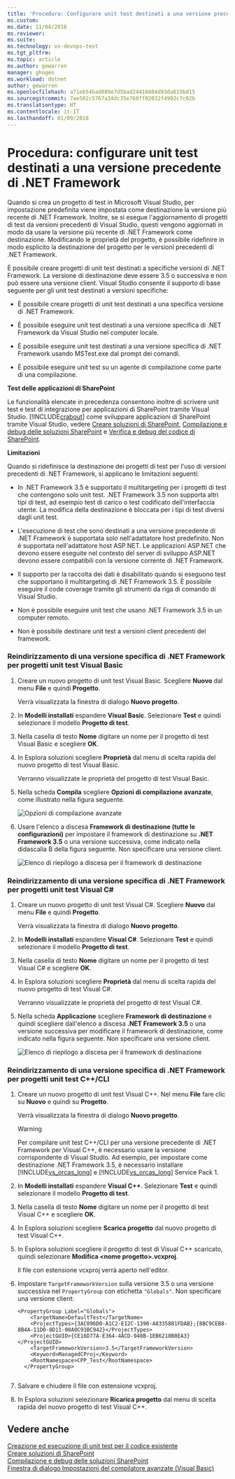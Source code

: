 ```yaml
---
title: 'Procedura: Configurare unit test destinati a una versione precedente di .NET Framework | Microsoft Docs'
ms.custom: 
ms.date: 11/04/2016
ms.reviewer: 
ms.suite: 
ms.technology: vs-devops-test
ms.tgt_pltfrm: 
ms.topic: article
ms.author: gewarren
manager: ghogen
ms.workload: dotnet
author: gewarren
ms.openlocfilehash: a71eb54bad089e7d5bad24416604d93da615bd15
ms.sourcegitcommit: 7ae502c5767a34dc35e760ff02032f4902c7c02b
ms.translationtype: HT
ms.contentlocale: it-IT
ms.lasthandoff: 01/09/2018
---
```

# <a name="how-to-configure-unit-tests-to-target-an-earlier-version-of-the-net-framework"></a>Procedura: configurare unit test destinati a una versione precedente di .NET Framework
Quando si crea un progetto di test in Microsoft Visual Studio, per impostazione predefinita viene impostata come destinazione la versione più recente di .NET Framework. Inoltre, se si esegue l'aggiornamento di progetti di test da versioni precedenti di Visual Studio, questi vengono aggiornati in modo da usare la versione più recente di .NET Framework come destinazione. Modificando le proprietà del progetto, è possibile ridefinire in modo esplicito la destinazione del progetto per le versioni precedenti di .NET Framework.  
  
 È possibile creare progetti di unit test destinati a specifiche versioni di .NET Framework. La versione di destinazione deve essere 3.5 o successiva e non può essere una versione client. Visual Studio consente il supporto di base seguente per gli unit test destinati a versioni specifiche:  
  
-   È possibile creare progetti di unit test destinati a una specifica versione di .NET Framework.  
  
-   È possibile eseguire unit test destinati a una versione specifica di .NET Framework da Visual Studio nel computer locale.  
  
-   È possibile eseguire unit test destinati a una versione specifica di .NET Framework usando MSTest.exe dal prompt dei comandi.  
  
-   È possibile eseguire unit test su un agente di compilazione come parte di una compilazione.  
  
 **Test delle applicazioni di SharePoint**  
  
 Le funzionalità elencate in precedenza consentono inoltre di scrivere unit test e test di integrazione per applicazioni di SharePoint tramite Visual Studio. [!INCLUDE[crabout](../test/includes/crabout_md.md)] come sviluppare applicazioni di SharePoint tramite Visual Studio, vedere [Creare soluzioni di SharePoint](/office-dev/office-dev/create-sharepoint-solutions), [Compilazione e debug delle soluzioni SharePoint](/office-dev/office-dev/building-and-debugging-sharepoint-solutions) e [Verifica e debug del codice di SharePoint](/office-dev/office-dev/verifying-and-debugging-sharepoint-code).  
  
 **Limitazioni**  
  
 Quando si ridefinisce la destinazione dei progetti di test per l'uso di versioni precedenti di .NET Framework, si applicano le limitazioni seguenti:  
  
-   In .NET Framework 3.5 è supportato il multitargeting per i progetti di test che contengono solo unit test. .NET Framework 3.5 non supporta altri tipi di test, ad esempio test di carico o test codificato dell'interfaccia utente. La modifica della destinazione è bloccata per i tipi di test diversi dagli unit test.  
  
-   L'esecuzione di test che sono destinati a una versione precedente di .NET Framework è supportata solo nell'adattatore host predefinito. Non è supportata nell'adattatore host ASP.NET. Le applicazioni ASP.NET che devono essere eseguite nel contesto del server di sviluppo ASP.NET devono essere compatibili con la versione corrente di .NET Framework.  
  
-   Il supporto per la raccolta dei dati è disabilitato quando si eseguono test che supportano il multitargeting di .NET Framework 3.5. È possibile eseguire il code coverage tramite gli strumenti da riga di comando di Visual Studio.  
  
-   Non è possibile eseguire unit test che usano .NET Framework 3.5 in un computer remoto.  
  
-   Non è possibile destinare unit test a versioni client precedenti del framework.  
  
### <a name="re-targeting-to-a-specific-version-of-the-net-framework-for-visual-basic-unit-test-projects"></a>Reindirizzamento di una versione specifica di .NET Framework per progetti unit test Visual Basic  
  
1.  Creare un nuovo progetto di unit test Visual Basic. Scegliere **Nuovo** dal menu **File** e quindi **Progetto**.  
  
     Verrà visualizzata la finestra di dialogo **Nuovo progetto**.  
  
2.  In **Modelli installati** espandere **Visual Basic**. Selezionare **Test** e quindi selezionare il modello **Progetto di test**.  
  
3.  Nella casella di testo **Nome** digitare un nome per il progetto di test Visual Basic e scegliere **OK**.  
  
4.  In Esplora soluzioni scegliere **Proprietà** dal menu di scelta rapida del nuovo progetto di test Visual Basic.  
  
     Verranno visualizzate le proprietà del progetto di test Visual Basic.  
  
5.  Nella scheda **Compila** scegliere **Opzioni di compilazione avanzate**, come illustrato nella figura seguente.  
  
     ![Opzioni di compilazione avanzate](../test/media/howtoconfigureunittest35frameworka.png "HowToConfigureUnitTest35FrameworkA")  
  
6.  Usare l'elenco a discesa **Framework di destinazione (tutte le configurazioni)** per impostare il framework di destinazione su **.NET Framework 3.5** o una versione successiva, come indicato nella didascalia B della figura seguente. Non specificare una versione client.  
  
     ![Elenco di riepilogo a discesa per il framework di destinazione](../test/media/howtoconfigureunitest35frameworkstepb.png "HowToConfigureUniTest35FrameworkStepB")  
  
### <a name="re-targeting-to-a-specific-version-of-the-net-framework-for-visual-c-unit-test-projects"></a>Reindirizzamento di una versione specifica di .NET Framework per progetti unit test Visual C#  
  
1.  Creare un nuovo progetto di unit test Visual C#. Scegliere **Nuovo** dal menu **File** e quindi **Progetto**.  
  
     Verrà visualizzata la finestra di dialogo **Nuovo progetto**.  
  
2.  In **Modelli installati** espandere **Visual C#**. Selezionare **Test** e quindi selezionare il modello **Progetto di test**.  
  
3.  Nella casella di testo **Nome** digitare un nome per il progetto di test Visual C# e scegliere **OK**.  
  
4.  In Esplora soluzioni scegliere **Proprietà** dal menu di scelta rapida del nuovo progetto di test Visual C#.  
  
     Verranno visualizzate le proprietà del progetto di test Visual C#.  
  
5.  Nella scheda **Applicazione** scegliere **Framework di destinazione** e quindi scegliere dall'elenco a discesa **.NET Framework 3.5** o una versione successiva per modificare il framework di destinazione, come indicato nella figura seguente. Non specificare una versione client.  
  
     ![Elenco di riepilogo a discesa per il framework di destinazione](../test/media/howtoconfigureunittest35frameworkcsharp.png "HowToConfigureUnitTest35FrameworkCSharp")  
  
### <a name="re-targeting-to-a-specific-version-of-the-net-framework-for-ccli-unit-test-projects"></a>Reindirizzamento di una versione specifica di .NET Framework per progetti unit test C++/CLI  
  
1.  Creare un nuovo progetto di unit test Visual C++. Nel menu **File** fare clic su **Nuovo** e quindi su **Progetto**.  
  
     Verrà visualizzata la finestra di dialogo **Nuovo progetto**.  
  
    > [!WARNING]
    >  Per compilare unit test C++/CLI per una versione precedente di .NET Framework per Visual C++, è necessario usare la versione corrispondente di Visual Studio. Ad esempio, per impostare come destinazione .NET Framework 3.5, è necessario installare [!INCLUDE[vs_orcas_long](../debugger/includes/vs_orcas_long_md.md)] e [!INCLUDE[vs_orcas_long](../debugger/includes/vs_orcas_long_md.md)] Service Pack 1.  
  
2.  In **Modelli installati** espandere **Visual C++**. Selezionare **Test** e quindi selezionare il modello **Progetto di test**.  
  
3.  Nella casella di testo **Nome** digitare un nome per il progetto di test Visual C++ e scegliere **OK**.  
  
4.  In Esplora soluzioni scegliere **Scarica progetto** dal nuovo progetto di test Visual C++.  
  
5.  In Esplora soluzioni scegliere il progetto di test di Visual C++ scaricato, quindi selezionare **Modifica \<nome progetto>.vcxproj**.  
  
     Il file con estensione vcxproj verrà aperto nell'editor.  
  
6.  Impostare `TargetFrameworkVersion` sulla versione 3.5 o una versione successiva nel `PropertyGroup` con etichetta `"Globals"`. Non specificare una versione client:  
  
    ```  
    <PropertyGroup Label="Globals">  
        <TargetName>DefaultTest</TargetName>  
        <ProjectTypes>{3AC096D0-A1C2-E12C-1390-A8335801FDAB};{8BC9CEB8-8B4A-11D0-8D11-00A0C91BC942}</ProjectTypes>  
        <ProjectGUID>{CE16D77A-E364-4ACD-948B-1EB6218B0EA3}</ProjectGUID>  
        <TargetFrameworkVersion>3.5</TargetFrameworkVersion>  
        <Keyword>ManagedCProj</Keyword>  
        <RootNamespace>CPP_Test</RootNamespace>  
      </PropertyGroup>  
  
    ```  
  
7.  Salvare e chiudere il file con estensione vcxproj.  
  
8.  In Esplora soluzioni selezionare **Ricarica progetto** dal menu di scelta rapida del nuovo progetto di test Visual C++.  
  
## <a name="see-also"></a>Vedere anche  
 [Creazione ed esecuzione di unit test per il codice esistente](http://msdn.microsoft.com/en-us/e8370b93-085b-41c9-8dec-655bd886f173)   
 [Creare soluzioni di SharePoint](/office-dev/office-dev/create-sharepoint-solutions)   
 [Compilazione e debug delle soluzioni SharePoint](/office-dev/office-dev/building-and-debugging-sharepoint-solutions)   
 [Finestra di dialogo Impostazioni del compilatore avanzate (Visual Basic)](../ide/reference/advanced-compiler-settings-dialog-box-visual-basic.md)
